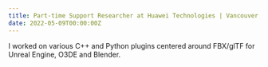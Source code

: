 ```yaml
---
title: Part-time Support Researcher at Huawei Technologies | Vancouver, Canada
date: 2022-05-09T00:00:00Z
---
```


I worked on various C++ and Python plugins centered around FBX/glTF for Unreal Engine, O3DE and Blender.
